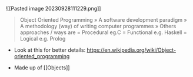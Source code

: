 ![[Pasted image 20230928111229.png]]
> Object Oriented Programming » A software development paradigm » A methodology (way) of writing computer programmes » Others approaches / ways are = Procedural eg.C = Functional e.g. Haskell = Logical e.g. Prolog

* Look at this for better details: https://en.wikipedia.org/wiki/Object-oriented_programming

* Made up of [[Objects]]